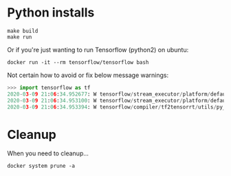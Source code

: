 # Python installs 

```
make build
make run
```

Or if you're just wanting to run Tensorflow (python2) on ubuntu:
```
docker run -it --rm tensorflow/tensorflow bash
```


Not certain how to avoid or fix below message warnings:

```python
>>> import tensorflow as tf
2020-03-09 21:06:34.952677: W tensorflow/stream_executor/platform/default/dso_loader.cc:55] Could not load dynamic library 'libnvinfer.so.6'; dlerror: libnvinfer.so.6: cannot open shared object file: No such file or directory
2020-03-09 21:06:34.953100: W tensorflow/stream_executor/platform/default/dso_loader.cc:55] Could not load dynamic library 'libnvinfer_plugin.so.6'; dlerror: libnvinfer_plugin.so.6: cannot open shared object file: No such file or directory
2020-03-09 21:06:34.953394: W tensorflow/compiler/tf2tensorrt/utils/py_utils.cc:30] Cannot dlopen some TensorRT libraries. If you would like to use Nvidia GPU with TensorRT, please make sure the missing libraries mentioned above are installed properly.
```


# Cleanup

When you need to cleanup...

```
docker system prune -a
```
